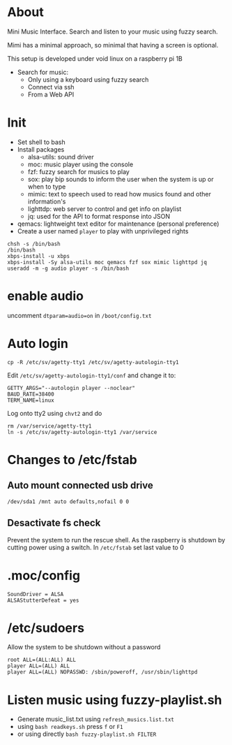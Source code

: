 # About

Mini Music Interface. Search and listen to your music using fuzzy search. 

Mimi has a minimal approach, so minimal that having a screen is optional.  

This setup is developed under void linux on a raspberry pi 1B

* Search for music: 
    - Only using a keyboard using fuzzy search
    - Connect via ssh 
    - From a Web API

# Init

* Set shell to bash
* Install packages
    - alsa-utils: sound driver
    - moc: music player using the console
    - fzf: fuzzy search for musics to play
    - sox: play bip sounds to inform the user when the system is up or when to type
    - mimic: text to speech used to read how musics found and other information's
    - lighttdp: web server to control and get info on playlist
    - jq: used for the API to format response into JSON
* qemacs: lightweight text editor for maintenance (personal preference)
* Create a user named `player` to play with unprivileged rights

```
chsh -s /bin/bash
/bin/bash
xbps-install -u xbps
xbps-install -Sy alsa-utils moc qemacs fzf sox mimic lighttpd jq
useradd -m -g audio player -s /bin/bash
```

# enable audio

uncomment `dtparam=audio=on` in `/boot/config.txt`

# Auto login

```
cp -R /etc/sv/agetty-tty1 /etc/sv/agetty-autologin-tty1
```

Edit `/etc/sv/agetty-autologin-tty1/conf` and change it to:

```
GETTY_ARGS="--autologin player --noclear"
BAUD_RATE=38400
TERM_NAME=linux
```

Log onto tty2 using `chvt2` and do
```
rm /var/service/agetty-tty1
ln -s /etc/sv/agetty-autologin-tty1 /var/service
```

# Changes to /etc/fstab

## Auto mount connected usb drive

```
/dev/sda1 /mnt auto defaults,nofail 0 0
```

## Desactivate fs check

Prevent the system to run the rescue shell.
As the raspberry is shutdown by cutting power using a switch.
In `/etc/fstab` set last value to 0

# .moc/config

```
SoundDriver = ALSA
ALSAStutterDefeat = yes
```

# /etc/sudoers

Allow the system to be shutdown without a password

```
root ALL=(ALL:ALL) ALL
player ALL=(ALL) ALL
player ALL=(ALL) NOPASSWD: /sbin/poweroff, /usr/sbin/lighttpd
```


# Listen music using fuzzy-playlist.sh


* Generate music_list.txt using `refresh_musics.list.txt`
* using `bash readkeys.sh` press `f` or `F1`
* or using directly `bash fuzzy-playlist.sh FILTER`
